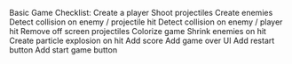 Basic Game Checklist:
Create a player
Shoot projectiles
Create enemies
Detect collision on enemy / projectile hit 
Detect collision on enemy / player hit 
Remove off screen projectiles 
Colorize game 
Shrink enemies on hit 
Create particle explosion on hit 
Add score 
Add game over UI 
Add restart button
Add start game button
